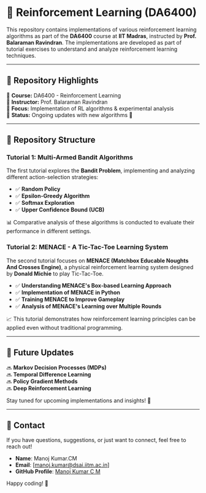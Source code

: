 # 🚀 Reinforcement Learning (DA6400)  

This repository contains implementations of various reinforcement learning algorithms as part of the **DA6400** course at **IIT Madras**, instructed by **Prof. Balaraman Ravindran**. The implementations are developed as part of tutorial exercises to understand and analyze reinforcement learning techniques.

---

## 📌 Repository Highlights  

🔹 **Course:** DA6400 - Reinforcement Learning  
🔹 **Instructor:** Prof. Balaraman Ravindran  
🔹 **Focus:** Implementation of RL algorithms & experimental analysis  
🔹 **Status:** Ongoing updates with new algorithms 🚀  

---

## 📂 Repository Structure  

###  **Tutorial 1: Multi-Armed Bandit Algorithms**  
The first tutorial explores the **Bandit Problem**, implementing and analyzing different action-selection strategies:  

- ✅ **Random Policy**  
- ✅ **Epsilon-Greedy Algorithm**  
- ✅ **Softmax Exploration**  
- ✅ **Upper Confidence Bound (UCB)**  

📊 Comparative analysis of these algorithms is conducted to evaluate their performance in different settings.

### **Tutorial 2: MENACE - A Tic-Tac-Toe Learning System**  
The second tutorial focuses on **MENACE (Matchbox Educable Noughts And Crosses Engine)**, a physical reinforcement learning system designed by **Donald Michie** to play Tic-Tac-Toe.  

- ✅ **Understanding MENACE's Box-based Learning Approach**  
- ✅ **Implementation of MENACE in Python**  
- ✅ **Training MENACE to Improve Gameplay**  
- ✅ **Analysis of MENACE's Learning over Multiple Rounds**  

📈 This tutorial demonstrates how reinforcement learning principles can be applied even without traditional programming.  

---

## 🔮 Future Updates  

🔜 **Markov Decision Processes (MDPs)**  
🔜 **Temporal Difference Learning**  
🔜 **Policy Gradient Methods**  
🔜 **Deep Reinforcement Learning**  

Stay tuned for upcoming implementations and insights! 🎯

---

## 📧 Contact

If you have questions, suggestions, or just want to connect, feel free to reach out!

- **Name**: Manoj Kumar.CM  
- **Email**: [manoj.kumar@dsai.iitm.ac.in]  
- **GitHub Profile**: [Manoj Kumar C M](https://github.com/MANOJKUMAR-CM)

Happy coding! 🚀


